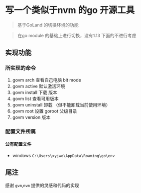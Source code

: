 # 写一个类似于nvm 的go 开源工具

> 基于GoLand 的切换环境的功能

> 在go module 的基础上进行切换，没有1.13 下面的不进行考虑

## 实现功能

### 所实现的命令

1. govm arch 查看自己电脑 bit mode
2. govm active 默认激活环境
3. govm install 下载 版本
4. govm list 查看可用版本
8. govm uninstall 卸载 （但不能卸载当前使用环境）
9. govm root 设置 goroot 父级目录
10. govm version 版本

### 配置文件所属

#### 公有配置文件

- windows
  `C:\Users\xyjwo\AppData\Roaming\go\env`

## 尾注

感谢 `gvm`,`nvm` 提供的灵感和代码的实现